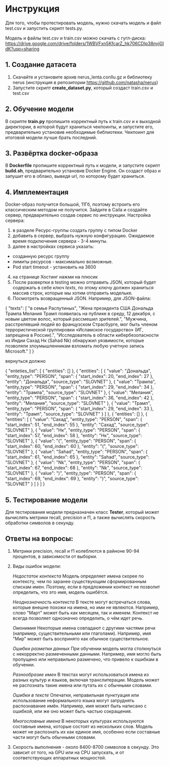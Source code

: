 # Инструкция

Для того, чтобы протестировать модель, нужно скачать модель и файл test.csv и запустить скрипт tests.py.

Модель и файлы test.csv и train.csv можно скачать с гугл-диска: https://drive.google.com/drive/folders/1WBVFxn5KfcarZ_hk706CDlp38nyjGIdK?usp=sharing

## 1. Создание датасета

1. Скачайте и установите архив nerus_lenta.conllu.gz и библиотеку nerus (инструкция в репозитории https://github.com/natasha/nerus)
2. Запустите скрипт **create_dataset.py**, который создаст train.csv и test.csv

## 2. Обучение модели

В скрипте **train.py** пропишите корректный путь к train.csv и к выходной директории, в которой будут храниться чекпоинты, и запустите его, предварительно установив необходимые библиотеки. Чекпоинт для итоговой модели лучше брать последний.

## 3. Развёртка docker-образа

В **Dockerfile** пропишите корректный путь к модели, и запустите скрипт **build.sh**, предварительно установив Docker Engine. Он создаст образ и запушит его в облако, выведя url, по которому будет храниться.

## 4. Имплементация

Docker-образ получится большой, 11Гб, поэтому встроить его классическим методом не получится. Зайдите в Caila и создайте сервер, предварительно создав сервис по инструкции. Настройка сервера:

1. в разделе Ресурс-группы создать группу с типом Docker
2. добавить в сервер, выбрать нужную конфигурацию. Ожидаемое время подключения сервера - 3-4 минуты.
3. далее в настройках сервиса указать:
- созданную ресурс группу
- лимиты ресурсов - максимально возможные.
- Pod start timeout - установить на 3600
4. на странице Хостинг нажми на плюсик
5. После развертки в testing можно отправить JSON, который будет содержать в себе ключ *texts*, по этому ключу должен храниться массив строк, которые мы хотим отправить модельке.
6. Посмотреть возвращенный JSON. Например, для JSON-файла:

{
    "texts": [
        "в семье Распутиных",
        "Жена президента США Дональда Трампа Мелания Трамп появилась на публике в среду, 12 декабря, с новым цветом волос, который рассмешил зрителей.",
        "Мужчина, расстрелявший людей во французском Страсбурге, мог быть членом террористической группировки «Исламское государство» (ИГ, запрещена в России).",
        "Исследователь в области кибербезопасности из Индии Сахад Нк (Sahad Nk) обнаружил уязвимости, которые позволяли злоумышленникам взломать любую учетную запись Microsoft."
    ]
}

вернуться должно 

{
    "enteties_list": [
        {
            "entities": []
        },
        {
            "entities": [
                {
                    "value": "Дональда",
                    "entity_type": "PERSON",
                    "span": {
                        "start_index": 20,
                        "end_index": 27
                    },
                    "entity": "Дональда",
                    "source_type": "SLOVNET"
                },
                {
                    "value": "Трампа",
                    "entity_type": "PERSON",
                    "span": {
                        "start_index": 29,
                        "end_index": 34
                    },
                    "entity": "Трампа",
                    "source_type": "SLOVNET"
                },
                {
                    "value": "Мелания",
                    "entity_type": "PERSON",
                    "span": {
                        "start_index": 36,
                        "end_index": 42
                    },
                    "entity": "Мелания",
                    "source_type": "SLOVNET"
                },
                {
                    "value": "Трамп",
                    "entity_type": "PERSON",
                    "span": {
                        "start_index": 29,
                        "end_index": 33
                    },
                    "entity": "Трамп",
                    "source_type": "SLOVNET"
                }
            ]
        },
        {
            "entities": []
        },
        {
            "entities": [
                {
                    "value": "Сахад",
                    "entity_type": "PERSON",
                    "span": {
                        "start_index": 51,
                        "end_index": 55
                    },
                    "entity": "Сахад",
                    "source_type": "SLOVNET"
                },
                {
                    "value": "Нк",
                    "entity_type": "PERSON",
                    "span": {
                        "start_index": 57,
                        "end_index": 58
                    },
                    "entity": "Нк",
                    "source_type": "SLOVNET"
                },
                {
                    "value": "(",
                    "entity_type": "PERSON",
                    "span": {
                        "start_index": 60,
                        "end_index": 60
                    },
                    "entity": "(",
                    "source_type": "SLOVNET"
                },
                {
                    "value": "Sahad",
                    "entity_type": "PERSON",
                    "span": {
                        "start_index": 61,
                        "end_index": 65
                    },
                    "entity": "Sahad",
                    "source_type": "SLOVNET"
                },
                {
                    "value": "Nk",
                    "entity_type": "PERSON",
                    "span": {
                        "start_index": 67,
                        "end_index": 68
                    },
                    "entity": "Nk",
                    "source_type": "SLOVNET"
                },
                {
                    "value": ")",
                    "entity_type": "PERSON",
                    "span": {
                        "start_index": 69,
                        "end_index": 69
                    },
                    "entity": ")",
                    "source_type": "SLOVNET"
                }
            ]
        }
    ]
}


## 5. Тестирование модели

Для тестирования модели предназначен класс **Tester**, который может вычислять метрики recall, precision и f1, а также вычислять скорость обработки символов в секунду.

## Ответы на вопросы:

1. Метрики precision, recall и f1 колеблются в райноне 90-94 процентов, в зависимости от выборки.
2. Виды ошибок модели:

    *Недостаток контекста*
    Модель определяет имена скорее по контексту, чем по заранее существующим сформированным спискам имен. Поэтому, если в предложении контекст не позволит определить, что это имя, модель ошибётся.

    *Неоднозначность контекста*
    В тексте могут встречаться слова, которые внешне похожи на имена, но ими не являются. Например, слово "Март" может быть как месяцем, так и именем. Контекст не всегда позволяет однозначно определить, о чём идет речь.

    *Омонимия*
    Некоторые имена совпадают с другими частями речи (например, существительными или глаголами). Например, имя "Мир" может быть воспринято как обычное существительное.

    *Ошибки разметки данных*
    При обучении модель могла столкнуться с некорректно размеченными данными. Например, имя могло быть пропущено или неправильно размечено, что привело к ошибкам в обучении.

    *Разнообразие имен*
    В текстах могут использоваться имена из разных культур и языков, включая транслитерации. Модель может не распознать такие имена или путать их с обычными словами.

    *Ошибки в тексте*
    Опечатки, неправильная пунктуация или использование неформального языка могут затруднять распознавание имён. Например, имя может быть написано с ошибкой, или же оно может быть частью сокращения.

    *Многословные имена*
    В некоторых культурах используются составные имена, которые состоят из нескольких слов. Модель может не распознать их как единое имя, особенно если составные части могут быть обычными словами.

3. Скорость выполнения - около 8400-8700 символов в секунду. Это зависит от того, на GPU или на CPU запускать, и от соответствующих аппаратных мощностей.

